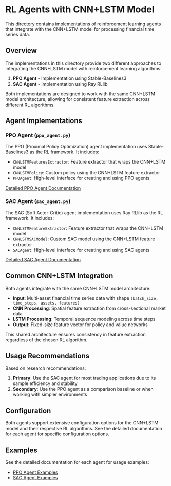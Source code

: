 # RL Agents with CNN+LSTM Model

This directory contains implementations of reinforcement learning agents that integrate with the CNN+LSTM model for processing financial time series data.

## Overview

The implementations in this directory provide two different approaches to integrating the CNN+LSTM model with reinforcement learning algorithms:

1. **PPO Agent** - Implementation using Stable-Baselines3
2. **SAC Agent** - Implementation using Ray RLlib

Both implementations are designed to work with the same CNN+LSTM model architecture, allowing for consistent feature extraction across different RL algorithms.

## Agent Implementations

### PPO Agent (`ppo_agent.py`)

The PPO (Proximal Policy Optimization) agent implementation uses Stable-Baselines3 as the RL framework. It includes:

- `CNNLSTMFeaturesExtractor`: Feature extractor that wraps the CNN+LSTM model
- `CNNLSTMPolicy`: Custom policy using the CNN+LSTM feature extractor
- `PPOAgent`: High-level interface for creating and using PPO agents

[Detailed PPO Agent Documentation](../../docs/agents/ppo_agent.md)

### SAC Agent (`sac_agent.py`)

The SAC (Soft Actor-Critic) agent implementation uses Ray RLlib as the RL framework. It includes:

- `CNNLSTMFeatureExtractor`: Feature extractor that wraps the CNN+LSTM model
- `CNNLSTMSACModel`: Custom SAC model using the CNN+LSTM feature extractor
- `SACAgent`: High-level interface for creating and using SAC agents

[Detailed SAC Agent Documentation](../../docs/agents/sac_agent.md)

## Common CNN+LSTM Integration

Both agents integrate with the same CNN+LSTM model architecture:

- **Input**: Multi-asset financial time series data with shape `(batch_size, time_steps, assets, features)`
- **CNN Processing**: Spatial feature extraction from cross-sectional market data
- **LSTM Processing**: Temporal sequence modeling across time steps
- **Output**: Fixed-size feature vector for policy and value networks

This shared architecture ensures consistency in feature extraction regardless of the chosen RL algorithm.

## Usage Recommendations

Based on research recommendations:

1. **Primary**: Use the SAC agent for most trading applications due to its sample efficiency and stability
2. **Secondary**: Use the PPO agent as a comparison baseline or when working with simpler environments

## Configuration

Both agents support extensive configuration options for the CNN+LSTM model and their respective RL algorithms. See the detailed documentation for each agent for specific configuration options.

## Examples

See the detailed documentation for each agent for usage examples:

- [PPO Agent Examples](../../docs/agents/ppo_agent.md#usage-example)
- [SAC Agent Examples](../../docs/agents/sac_agent.md#usage-example)
